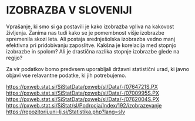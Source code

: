 # IZOBRAZBA V SLOVENIJI

Vprašanje, ki smo si ga postavili je kako izobrazba vpliva na kakovost življenja. Zanima nas tudi kako se je pomembnost višje izobrazbe spremenila skozi leta. Ali postaja srednješolska izobrazba vedno manj efektivna pri pridobivanju zaposlitve. Kakšna je korelacija med stopnjo izobrazbe in spolom? Ali je drastična razlika stopnje izobrazbe glede na regijo?

Za vir podatkov bomo predvsem uporabljali državni statistični urad, ki javno objavi vse relavantne podatke, ki jih potrebujemo.


https://pxweb.stat.si/SiStatData/pxweb/sl/Data/-/0764721S.PX
https://pxweb.stat.si/SiStatData/pxweb/sl/Data/-/0700995S.PX
https://pxweb.stat.si/SiStatData/pxweb/sl/Data/-/0762004S.PX
https://pxweb.stat.si/SiStat/sl/Podrocja/Index/192/izobrazevanje
https://repozitorij.uni-lj.si/Statistika.php?lang=slv
